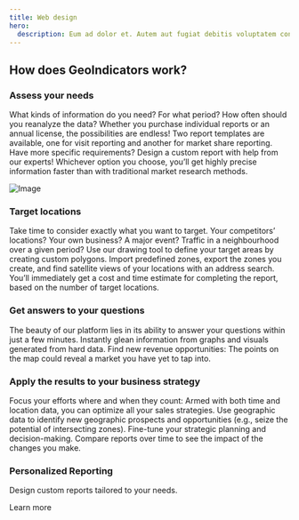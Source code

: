 ```yaml
---
title: Web design
hero:
  description: Eum ad dolor et. Autem aut fugiat debitis voluptatem consequuntur sit. Et veritatis id.
---
```


## How does GeoIndicators work?

### Assess your needs

What kinds of information do you need? For what period? How often should you reanalyze the data? Whether you purchase individual reports or an annual license, the possibilities are endless! Two report templates are available, one for visit reporting and another for market share reporting. Have more specific requirements? Design a custom report with help from our experts! Whichever option you choose, you’ll get highly precise information faster than with traditional market research methods.

![Image](/assets/img/hero.png)

### Target locations

Take time to consider exactly what you want to target. Your competitors’ locations? Your own business? A major event? Traffic in a neighbourhood over a given period? Use our drawing tool to define your target areas by creating custom polygons. Import predefined zones, export the zones you create, and find satellite views of your locations with an address search. You’ll immediately get a cost and time estimate for completing the report, based on the number of target locations.

### Get answers to your questions

The beauty of our platform lies in its ability to answer your questions within just a few minutes. Instantly glean information from graphs and visuals generated from hard data. Find new revenue opportunities: The points on the map could reveal a market you have yet to tap into.

### Apply the results to your business strategy

Focus your efforts where and when they count: Armed with both time and location data, you can optimize all your sales strategies. Use geographic data to identify new geographic prospects and opportunities (e.g., seize the potential of intersecting zones). Fine-tune your strategic planning and decision-making. Compare reports over time to see the impact of the changes you make.

### Personalized Reporting

Design custom reports tailored to your needs.

Learn more 
